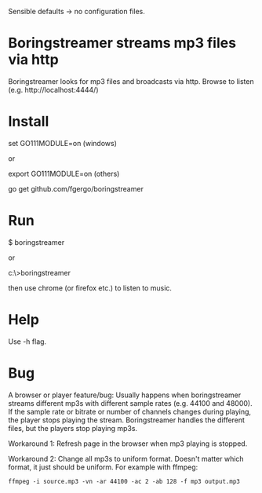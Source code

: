 Sensible defaults -> no configuration files.

# Boringstreamer streams mp3 files via http

Boringstreamer looks for mp3 files and broadcasts via http.
Browse to listen (e.g. http://localhost:4444/)

# Install

set GO111MODULE=on (windows)

or

export GO111MODULE=on (others)

go get github.com/fgergo/boringstreamer

# Run

$ boringstreamer

or

c:\\>boringstreamer

then use chrome (or firefox etc.)  to listen to music.

# Help

Use -h flag.

# Bug

A browser or player feature/bug:  Usually happens when boringstreamer streams
different mp3s with different sample rates (e.g. 44100 and 48000). If the sample
rate or bitrate or number of channels changes during playing, the player stops
playing the stream. Boringstreamer handles the different files, but the players stop playing mp3s.

Workaround 1: Refresh page in the browser when mp3 playing is stopped.

Workaround 2: Change all mp3s to uniform format. Doesn't matter which format, it just should be uniform.
For example with ffmpeg:

	ffmpeg -i source.mp3 -vn -ar 44100 -ac 2 -ab 128 -f mp3 output.mp3
